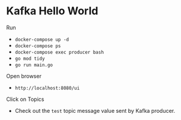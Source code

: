 # Kafka Hello World

Run
- `docker-compose up -d`
- `docker-compose ps`
- `docker-compose exec producer bash`
- `go mod tidy`
- `go run main.go`

Open browser
- `http://localhost:8080/ui`

Click on Topics
- Check out the `test` topic message value sent by Kafka producer.
